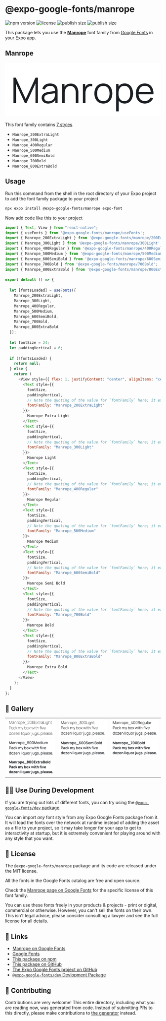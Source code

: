# @expo-google-fonts/manrope

![npm version](https://flat.badgen.net/npm/v/@expo-google-fonts/manrope)
![license](https://flat.badgen.net/github/license/expo/google-fonts)
![publish size](https://flat.badgen.net/packagephobia/install/@expo-google-fonts/manrope)
![publish size](https://flat.badgen.net/packagephobia/publish/@expo-google-fonts/manrope)

This package lets you use the [**Manrope**](https://fonts.google.com/specimen/Manrope) font family from [Google Fonts](https://fonts.google.com/) in your Expo app.

## Manrope

![Manrope](./font-family.png)

This font family contains [7 styles](#-gallery).

- `Manrope_200ExtraLight`
- `Manrope_300Light`
- `Manrope_400Regular`
- `Manrope_500Medium`
- `Manrope_600SemiBold`
- `Manrope_700Bold`
- `Manrope_800ExtraBold`

## Usage

Run this command from the shell in the root directory of your Expo project to add the font family package to your project

```sh
npx expo install @expo-google-fonts/manrope expo-font
```

Now add code like this to your project

```js
import { Text, View } from "react-native";
import { useFonts } from '@expo-google-fonts/manrope/useFonts';
import { Manrope_200ExtraLight } from '@expo-google-fonts/manrope/200ExtraLight';
import { Manrope_300Light } from '@expo-google-fonts/manrope/300Light';
import { Manrope_400Regular } from '@expo-google-fonts/manrope/400Regular';
import { Manrope_500Medium } from '@expo-google-fonts/manrope/500Medium';
import { Manrope_600SemiBold } from '@expo-google-fonts/manrope/600SemiBold';
import { Manrope_700Bold } from '@expo-google-fonts/manrope/700Bold';
import { Manrope_800ExtraBold } from '@expo-google-fonts/manrope/800ExtraBold';

export default () => {

  let [fontsLoaded] = useFonts({
    Manrope_200ExtraLight, 
    Manrope_300Light, 
    Manrope_400Regular, 
    Manrope_500Medium, 
    Manrope_600SemiBold, 
    Manrope_700Bold, 
    Manrope_800ExtraBold
  });

  let fontSize = 24;
  let paddingVertical = 6;

  if (!fontsLoaded) {
    return null;
  } else {
    return (
      <View style={{ flex: 1, justifyContent: "center", alignItems: "center" }}>
        <Text style={{
          fontSize,
          paddingVertical,
          // Note the quoting of the value for `fontFamily` here; it expects a string!
          fontFamily: "Manrope_200ExtraLight"
        }}>
          Manrope Extra Light
        </Text>
        <Text style={{
          fontSize,
          paddingVertical,
          // Note the quoting of the value for `fontFamily` here; it expects a string!
          fontFamily: "Manrope_300Light"
        }}>
          Manrope Light
        </Text>
        <Text style={{
          fontSize,
          paddingVertical,
          // Note the quoting of the value for `fontFamily` here; it expects a string!
          fontFamily: "Manrope_400Regular"
        }}>
          Manrope Regular
        </Text>
        <Text style={{
          fontSize,
          paddingVertical,
          // Note the quoting of the value for `fontFamily` here; it expects a string!
          fontFamily: "Manrope_500Medium"
        }}>
          Manrope Medium
        </Text>
        <Text style={{
          fontSize,
          paddingVertical,
          // Note the quoting of the value for `fontFamily` here; it expects a string!
          fontFamily: "Manrope_600SemiBold"
        }}>
          Manrope Semi Bold
        </Text>
        <Text style={{
          fontSize,
          paddingVertical,
          // Note the quoting of the value for `fontFamily` here; it expects a string!
          fontFamily: "Manrope_700Bold"
        }}>
          Manrope Bold
        </Text>
        <Text style={{
          fontSize,
          paddingVertical,
          // Note the quoting of the value for `fontFamily` here; it expects a string!
          fontFamily: "Manrope_800ExtraBold"
        }}>
          Manrope Extra Bold
        </Text>
      </View>
    );
  }
};
```

## 🔡 Gallery


||||
|-|-|-|
|![Manrope_200ExtraLight](./200ExtraLight/Manrope_200ExtraLight.ttf.png)|![Manrope_300Light](./300Light/Manrope_300Light.ttf.png)|![Manrope_400Regular](./400Regular/Manrope_400Regular.ttf.png)||
|![Manrope_500Medium](./500Medium/Manrope_500Medium.ttf.png)|![Manrope_600SemiBold](./600SemiBold/Manrope_600SemiBold.ttf.png)|![Manrope_700Bold](./700Bold/Manrope_700Bold.ttf.png)||
|![Manrope_800ExtraBold](./800ExtraBold/Manrope_800ExtraBold.ttf.png)||||


## 👩‍💻 Use During Development

If you are trying out lots of different fonts, you can try using the [`@expo-google-fonts/dev` package](https://github.com/expo/google-fonts/tree/master/font-packages/dev#readme).

You can import _any_ font style from any Expo Google Fonts package from it. It will load the fonts over the network at runtime instead of adding the asset as a file to your project, so it may take longer for your app to get to interactivity at startup, but it is extremely convenient for playing around with any style that you want.


## 📖 License

The `@expo-google-fonts/manrope` package and its code are released under the MIT license.

All the fonts in the Google Fonts catalog are free and open source.

Check the [Manrope page on Google Fonts](https://fonts.google.com/specimen/Manrope) for the specific license of this font family.

You can use these fonts freely in your products & projects - print or digital, commercial or otherwise. However, you can't sell the fonts on their own. This isn't legal advice, please consider consulting a lawyer and see the full license for all details.

## 🔗 Links

- [Manrope on Google Fonts](https://fonts.google.com/specimen/Manrope)
- [Google Fonts](https://fonts.google.com/)
- [This package on npm](https://www.npmjs.com/package/@expo-google-fonts/manrope)
- [This package on GitHub](https://github.com/expo/google-fonts/tree/master/font-packages/manrope)
- [The Expo Google Fonts project on GitHub](https://github.com/expo/google-fonts)
- [`@expo-google-fonts/dev` Devlopment Package](https://github.com/expo/google-fonts/tree/master/font-packages/dev)

## 🤝 Contributing

Contributions are very welcome! This entire directory, including what you are reading now, was generated from code. Instead of submitting PRs to this directly, please make contributions to [the generator](https://github.com/expo/google-fonts/tree/master/packages/generator) instead.
